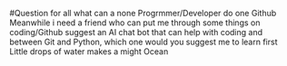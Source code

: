 #Question for all
what can a none Progrmmer/Developer do one Github
Meanwhile i need a friend who can put me through some things on coding/Github
suggest an AI chat bot that can help with coding 
and between Git and Python, which one would you suggest me to learn first 
Little drops of water makes a might Ocean
